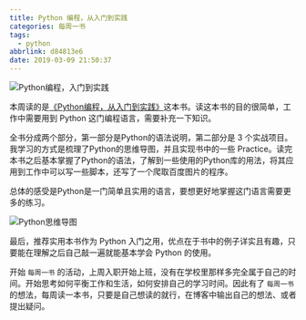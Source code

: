 ```yaml
---
title: Python 编程，从入门到实践
categories: 每周一书
tags:
  - python
abbrlink: d84813e6
date: 2019-03-09 21:50:37
---
```


![Python编程，入门到实践](http://image.shuiyujie.com/2019-03-09-21-53-28.png)

本周读的是[《Python编程，从入门到实践》](https://book.douban.com/subject/26829016/)这本书。读这本书的目的很简单，工作中需要用到 Python 这门编程语言，需要补充一下知识。

全书分成两个部分，第一部分是Python的语法说明，第二部分是 3 个实战项目。我学习的方式是梳理了Python的思维导图，并且实现书中的一些 Practice。读完本书之后基本掌握了Python的语法，了解到一些使用的Python库的用法，将其应用到工作中可以写一些脚本，还写了一个爬取百度图片的程序。

<!-- more -->

总体的感受是Python是一门简单且实用的语言，要想更好地掌握这门语言需要更多的练习。

![Python思维导图](http://image.shuiyujie.com/2019-03-09-22-08-17.png)

最后，推荐实用本书作为 Python 入门之用，优点在于书中的例子详实且有趣，只要能在理解之后自己敲一遍就能基本学会 Python 的使用。

开始 `每周一书` 的活动，上周入职开始上班，没有在学校里那样多完全属于自己的时间。开始思考如何平衡工作和生活，如何安排自己的学习时间。因此有了 `每周一书` 的想法，每周读一本书，只要是自己想读的就行，在博客中输出自己的想法、或者提出疑问。


